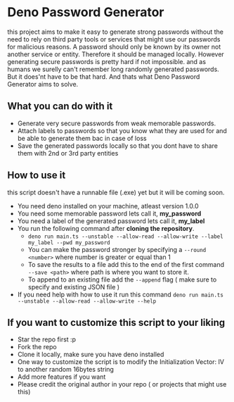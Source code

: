 # Deno Password Generator

this project aims to make it easy to generate strong passwords without the need to rely on third party tools or services that might use our passwords for malicious reasons. 
A password should only be known by its owner not another service or entity. Therefore it should be managed locally.
However generating secure passwords is pretty hard if not impossible. and as humans we surelly can't remember long randomly generated passwords.
But it does'nt have to be that hard. And thats what Deno Password Generator aims to solve.

## What you can do with it

- Generate very secure passwords from weak memorable passwords.
- Attach labels to passwords so that you know what they are used for and be able to generate them bac in case of loss
- Save the generated passwords locally so that you dont have to share them with 2nd or 3rd party entities

## How to use it

this script doesn't have a runnable file (.exe) yet but it will be coming soon.

- You need deno installed on your machine, atleast version 1.0.0
- You need some memorable password lets call it, **my_password**
- You need a label of the generated password lets call it, **my_label**
- You run the following command after **cloning the repository**.
  - `deno run main.ts --unstable --allow-read --allow-write --label my_label --pwd my_password`
  - You can make the password stronger by specifying a `--round <number>` where number is greater or equal than 1
  - To save the results to a file add this to the end of the first command `--save <path>` where path is where you want to store it.
  - To append to an existing file add the `--append` flag ( make sure to specify and existing JSON file )
- If you need help with how to use it run this command `deno run main.ts --unstable --allow-read --allow-write --help`

## If you want to customize this script to your liking
- Star the repo first :p
- Fork the repo
- Clone it locally, make sure you have deno installed
- One way to customize the script is to modify the Initialization Vector: IV to another random 16bytes string
- Add more features if you want
- Please credit the original author in your repo ( or projects that might use this)